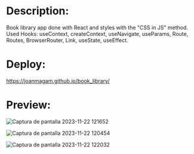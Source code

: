 # Description: 
Book library app done with React and styles with the "CSS in JS" method. Used Hooks: useContext, createContext, useNavigate, useParams, Route, Routes, BrowserRouter, Link, useState, useEffect.

# Deploy:
https://joanmagam.github.io/book_library/ 

# Preview:
![Captura de pantalla 2023-11-22 121652](https://github.com/JoanMaGam/book_library/assets/122151033/eca7f0e8-e9a9-4583-b15d-e366449eb250)

![Captura de pantalla 2023-11-22 120454](https://github.com/JoanMaGam/book_library/assets/122151033/c107b972-6d32-43ea-af22-1fe1b113ce8a)

![Captura de pantalla 2023-11-22 122032](https://github.com/JoanMaGam/book_library/assets/122151033/dad563ed-da3a-47dd-bde8-0eb535d6f30f)

